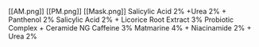 [[AM.png]]
[[PM.png]]
[[Mask.png]]
Salicylic Acid 2% +Urea 2% + Panthenol 2%
Salicylic Acid 2% + Licorice Root Extract 3%
Probiotic Complex + Ceramide NG
Caffeine 3%
Matmarine 4% + Niacinamide 2% + Urea 2%